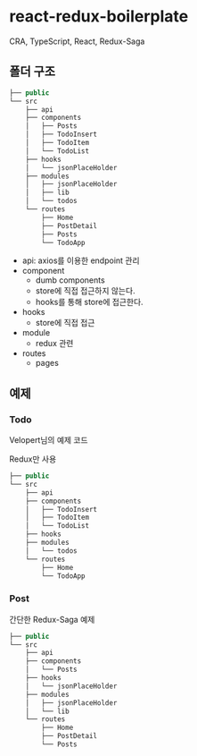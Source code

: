 # react-redux-boilerplate

CRA, TypeScript, React, Redux-Saga

## 폴더 구조

```ts
├── public
└── src
    ├── api
    ├── components
    │   ├── Posts
    │   ├── TodoInsert
    │   ├── TodoItem
    │   └── TodoList
    ├── hooks
    │   └── jsonPlaceHolder
    ├── modules
    │   ├── jsonPlaceHolder
    │   ├── lib
    │   └── todos
    └── routes
        ├── Home
        ├── PostDetail
        ├── Posts
        └── TodoApp
```

- api: axios를 이용한 endpoint 관리
- component
  - dumb components
  - store에 직접 접근하지 않는다.
  - hooks를 통해 store에 접근한다.
- hooks
  - store에 직접 접근
- module
  - redux 관련
- routes
  - pages

## 예제

### Todo

Velopert님의 예제 코드

Redux만 사용

```ts
├── public
└── src
    ├── api
    ├── components
    │   ├── TodoInsert
    │   ├── TodoItem
    │   └── TodoList
    ├── hooks
    ├── modules
    │   └── todos
    └── routes
        ├── Home
        └── TodoApp
```

### Post

간단한 Redux-Saga 예제

```ts
├── public
└── src
    ├── api
    ├── components
    │   └── Posts
    ├── hooks
    │   └── jsonPlaceHolder
    ├── modules
    │   ├── jsonPlaceHolder
    │   └── lib
    └── routes
        ├── Home
        ├── PostDetail
        └── Posts
```
